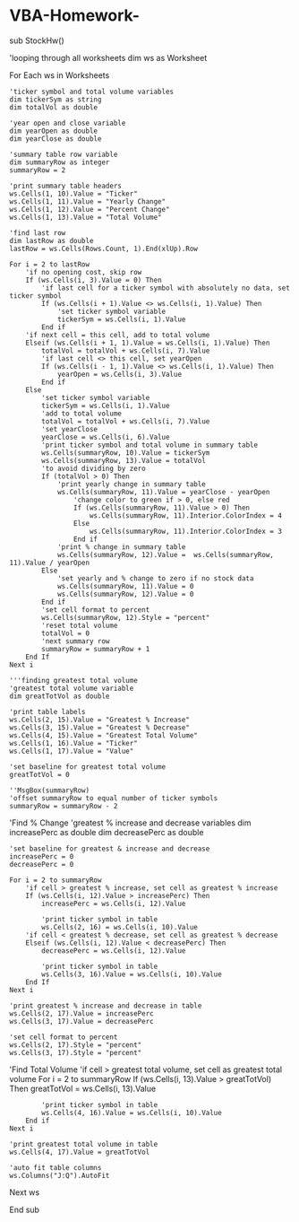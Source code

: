 # VBA-Homework-
sub StockHw()

'looping through all worksheets
dim ws as Worksheet


For Each ws in Worksheets

    'ticker symbol and total volume variables
    dim tickerSym as string
    dim totalVol as double

    'year open and close variable
    dim yearOpen as double
    dim yearClose as double

    'summary table row variable
    dim summaryRow as integer
    summaryRow = 2

    'print summary table headers
    ws.Cells(1, 10).Value = "Ticker"
    ws.Cells(1, 11).Value = "Yearly Change"
    ws.Cells(1, 12).Value = "Percent Change"
    ws.Cells(1, 13).Value = "Total Volume"

    'find last row
    dim lastRow as double
    lastRow = ws.Cells(Rows.Count, 1).End(xlUp).Row

    For i = 2 to lastRow
        'if no opening cost, skip row   
        If (ws.Cells(i, 3).Value = 0) Then
            'if last cell for a ticker symbol with absolutely no data, set ticker symbol
            If (ws.Cells(i + 1).Value <> ws.Cells(i, 1).Value) Then
                'set ticker symbol variable
                tickerSym = ws.Cells(i, 1).Value
            End if
        'if next cell = this cell, add to total volume
        Elseif (ws.Cells(i + 1, 1).Value = ws.Cells(i, 1).Value) Then
            totalVol = totalVol + ws.Cells(i, 7).Value
            'if last cell <> this cell, set yearOpen
            If (ws.Cells(i - 1, 1).Value <> ws.Cells(i, 1).Value) Then
                yearOpen = ws.Cells(i, 3).Value
            End if
        Else
            'set ticker symbol variable
            tickerSym = ws.Cells(i, 1).Value
            'add to total volume
            totalVol = totalVol + ws.Cells(i, 7).Value
            'set yearClose
            yearClose = ws.Cells(i, 6).Value
            'print ticker symbol and total volume in summary table
            ws.Cells(summaryRow, 10).Value = tickerSym
            ws.Cells(summaryRow, 13).Value = totalVol
            'to avoid dividing by zero
            If (totalVol > 0) Then
                'print yearly change in summary table
                ws.Cells(summaryRow, 11).Value = yearClose - yearOpen
                    'change color to green if > 0, else red
                    If (ws.Cells(summaryRow, 11).Value > 0) Then
                        ws.Cells(summaryRow, 11).Interior.ColorIndex = 4
                    Else
                        ws.Cells(summaryRow, 11).Interior.ColorIndex = 3
                    End if
                'print % change in summary table
                ws.Cells(summaryRow, 12).Value =  ws.Cells(summaryRow, 11).Value / yearOpen
            Else
                'set yearly and % change to zero if no stock data
                ws.Cells(summaryRow, 11).Value = 0
                ws.Cells(summaryRow, 12).Value = 0
            End if
            'set cell format to percent
            ws.Cells(summaryRow, 12).Style = "percent"
            'reset total volume
            totalVol = 0
            'next summary row
            summaryRow = summaryRow + 1
        End If
    Next i

    '''finding greatest total volume
    'greatest total volume variable
    dim greatTotVol as double

    'print table labels
    ws.Cells(2, 15).Value = "Greatest % Increase"
    ws.Cells(3, 15).Value = "Greatest % Decrease"
    ws.Cells(4, 15).Value = "Greatest Total Volume"
    ws.Cells(1, 16).Value = "Ticker"
    ws.Cells(1, 17).Value = "Value"

    'set baseline for greatest total volume
    greatTotVol = 0

    ''MsgBox(summaryRow)
    'offset summaryRow to equal number of ticker symbols
    summaryRow = summaryRow - 2
'Find % Change 
    'greatest % increase and decrease variables
    dim increasePerc as double
    dim decreasePerc as double

    'set baseline for greatest & increase and decrease
    increasePerc = 0
    decreasePerc = 0

    For i = 2 to summaryRow
        'if cell > greatest % increase, set cell as greatest % increase 
        If (ws.Cells(i, 12).Value > increasePerc) Then 
            increasePerc = ws.Cells(i, 12).Value

            'print ticker symbol in table
            ws.Cells(2, 16) = ws.Cells(i, 10).Value
        'if cell < greatest % decrease, set cell as greatest % decrease
        Elseif (ws.Cells(i, 12).Value < decreasePerc) Then
            decreasePerc = ws.Cells(i, 12).Value

            'print ticker symbol in table
            ws.Cells(3, 16).Value = ws.Cells(i, 10).Value
        End If
    Next i

    'print greatest % increase and decrease in table
    ws.Cells(2, 17).Value = increasePerc
    ws.Cells(3, 17).Value = decreasePerc

    'set cell format to percent
    ws.Cells(2, 17).Style = "percent"
    ws.Cells(3, 17).Style = "percent"
'Find Total Volume 
    'if cell > greatest total volume, set cell as greatest total volume
    For i = 2 to summaryRow
        If (ws.Cells(i, 13).Value > greatTotVol) Then
            greatTotVol = ws.Cells(i, 13).Value

            'print ticker symbol in table
            ws.Cells(4, 16).Value = ws.Cells(i, 10).Value
        End if
    Next i

    'print greatest total volume in table
    ws.Cells(4, 17).Value = greatTotVol

    'auto fit table columns
    ws.Columns("J:Q").AutoFit

Next ws

End sub

